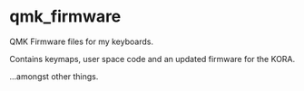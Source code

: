 # qmk_firmware
QMK Firmware files for my keyboards.

Contains keymaps, user space code and an updated firmware for the KORA.

...amongst other things.
